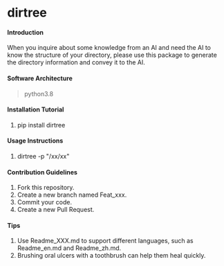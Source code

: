 # dirtree

#### Introduction
When you inquire about some knowledge from an AI and need the AI to know the structure of your directory,
please use this package to generate the directory information and convey it to the AI.

#### Software Architecture
>python3.8

#### Installation Tutorial
1.  pip install dirtree

#### Usage Instructions
1.  dirtree -p "/xx/xx"


#### Contribution Guidelines
1.  Fork this repository.
2.  Create a new branch named Feat_xxx.
3.  Commit your code.
4.  Create a new Pull Request.


#### Tips
1.  Use Readme_XXX.md to support different languages, such as Readme_en.md and Readme_zh.md.
2.  Brushing oral ulcers with a toothbrush can help them heal quickly.
